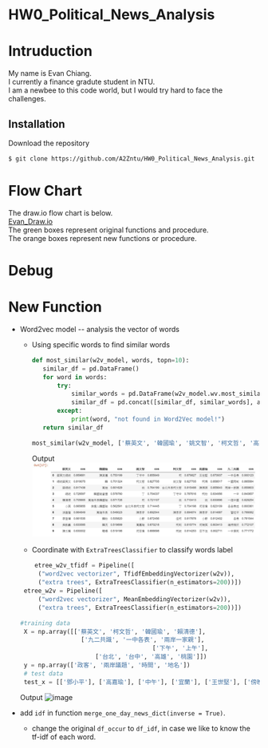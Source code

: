 # HW0_Political_News_Analysis

# Intruduction 
My name is Evan Chiang.  
I currently a finance gradute student in NTU.   
I am a newbee to this code world, but I would try hard to face the challenges.  

## Installation
Download the repository
```bash
$ git clone https://github.com/A2Zntu/HW0_Political_News_Analysis.git
```

# Flow Chart
The draw.io flow chart is below.  
[Evan_Draw.io](https://www.draw.io/?lightbox=1&highlight=0000ff&edit=_blank&layers=1&nav=1#G16-idBqn3LSorsOPPr3Or34L24_v0FYCX)    
The green boxes represent original functions and procedure.  
The orange boxes represent new functions or procedure.  

# Debug


# New Function 
* Word2vec model -- analysis the vector of words 

  + Using specific words to find similar words
     ```python
    def most_similar(w2v_model, words, topn=10):
        similar_df = pd.DataFrame()
        for word in words:
            try:
                similar_words = pd.DataFrame(w2v_model.wv.most_similar(word, topn=topn), columns=[word, 'cos'])
                similar_df = pd.concat([similar_df, similar_words], axis=1)
            except:
                print(word, "not found in Word2Vec model!")
        return similar_df
    ```
    ```python
    most_similar(w2v_model, ['蔡英文', '韓國瑜', '姚文智', '柯文哲', '高嘉瑜', '九二共識'], 10)
    ```
    Output
    ![image](https://github.com/A2Zntu/HW0_Political_News_Analysis/blob/master/politicians/words_similar.JPG)
    
  + Coordinate with `ExtraTreesClassifier` to classify words label
   ```python
       etree_w2v_tfidf = Pipeline([
        ("word2vec vectorizer", TfidfEmbeddingVectorizer(w2v)),
        ("extra trees", ExtraTreesClassifier(n_estimators=200))])
    etree_w2v = Pipeline([
        ("word2vec vectorizer", MeanEmbeddingVectorizer(w2v)),
        ("extra trees", ExtraTreesClassifier(n_estimators=200))])
   ```
   ```python 
   #training data
    X = np.array([['蔡英文', '柯文哲', '韓國瑜', '賴清德'],
                    ['九二共識', '一中各表', '兩岸一家親'],
                                        ['下午', '上午'], 
                        ['台北', '台中', '高雄', '桃園']])
    y = np.array(['政客', '兩岸議題', '時間', '地名'])
    # test data
    test_x = [['鄧小平'], ['高嘉瑜'], ['中午'], ['宜蘭'], ['王世堅'], ['傍晚'], ['統戰'], ['新竹']]
    ```
    Output
    ![image](https://github.com/A2Zntu/HW0_Political_News_Analysis/blob/master/politicians/ETC.JPG)

* add `idf`  in function `merge_one_day_news_dict(inverse = True)`.  
  + change the original `df_occur` to `df_idf`, in case we like to know the tf-idf of each word. 


